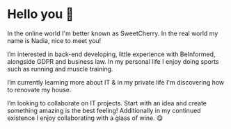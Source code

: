 <h1>Hello you &#128075;</h1> 
<div><p>In the online world I'm better known as SweetCherry. In the real world my name is Nadia, nice to meet you!</p>
<p>I’m interested in back-end developing, little experience with BeInformed, alongside GDPR and business law. In my personal life I enjoy doing sports such as running and muscle training.</p>
<p>I’m currently learning more about IT &amp; in my private life I'm discovering how to renovate my house.</p>
<p>I’m looking to collaborate on IT projects. Start with an idea and create something amazing is the best feeling! Additionally in my continued existence I enjoy collaborating with a glass of wine. &#128523;</p>
</div>

<!---
SweetCherry91/SweetCherry91 is a ✨ special ✨ repository because it's `README.md` (this file) appears on your GitHub profile.
You can click the Preview link to take a look at your changes.
--->
